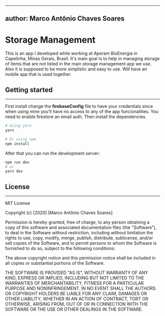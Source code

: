 ------
author: Marco Antônio Chaves Soares
------
# Storage Management

This is an app I developed while working at Aperam BioEnergia in Capelinha, Minas Gerais, Brasil. It's main goal is to help in managing storage of items that are not listed in the main storage management app we use. Also it is supposed to be more simplistic and easy to use. Will have an mobile app that is used together.

## Getting started
---

First install change the **firebaseConfig** file to have your credentials since when using mine you'll have no access to any of the app funcionalities. You need to enable firestore an email auth. Then install the dependencies.

```bash
# Using yarn
yarn

# Or using npm
npm install
```

After that you can run the development server:
```bash
npm run dev
# or
yarn dev
```

## License
---
MIT License

Copyright (c) [2020] [Marco Antônio Chaves Soares]

Permission is hereby granted, free of charge, to any person obtaining a copy
of this software and associated documentation files (the "Software"), to deal
in the Software without restriction, including without limitation the rights
to use, copy, modify, merge, publish, distribute, sublicense, and/or sell
copies of the Software, and to permit persons to whom the Software is
furnished to do so, subject to the following conditions:

The above copyright notice and this permission notice shall be included in all
copies or substantial portions of the Software.

THE SOFTWARE IS PROVIDED "AS IS", WITHOUT WARRANTY OF ANY KIND, EXPRESS OR
IMPLIED, INCLUDING BUT NOT LIMITED TO THE WARRANTIES OF MERCHANTABILITY,
FITNESS FOR A PARTICULAR PURPOSE AND NONINFRINGEMENT. IN NO EVENT SHALL THE
AUTHORS OR COPYRIGHT HOLDERS BE LIABLE FOR ANY CLAIM, DAMAGES OR OTHER
LIABILITY, WHETHER IN AN ACTION OF CONTRACT, TORT OR OTHERWISE, ARISING FROM,
OUT OF OR IN CONNECTION WITH THE SOFTWARE OR THE USE OR OTHER DEALINGS IN THE
SOFTWARE.